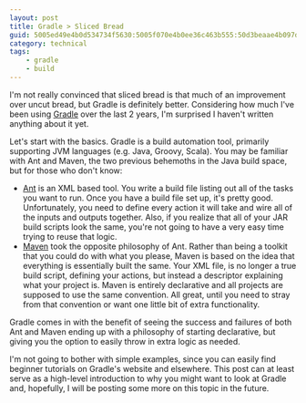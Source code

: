 ```yaml
---
layout: post
title: Gradle > Sliced Bread
guid: 5005ed49e4b0d534734f5630:5005f070e4b0ee36c463b555:50d3beaae4b097d6748a8a00
category: technical
tags:
    - gradle
    - build
---
```

I'm not really convinced that sliced bread is that much of an improvement over uncut bread, but Gradle is definitely better. Considering how much I've been using [Gradle](http://gradle.org) over the last 2 years, I'm surprised I haven't written anything about it yet.

Let's start with the basics. Gradle is a build automation tool, primarily supporting JVM languages (e.g. Java, Groovy, Scala). You may be familiar with Ant and Maven, the two previous behemoths in the Java build space, but for those who don't know:

* [Ant](http://ant.apache.org/) is an XML based tool. You write a build file listing out all of the tasks you want to run. Once you have a build file set up, it's pretty good. Unfortunately, you need to define every action it will take and wire all of the inputs and outputs together. Also, if you realize that all of your JAR build scripts look the same, you're not going to have a very easy time trying to reuse that logic.
* [Maven](http://maven.apache.org/) took the opposite philosophy of Ant. Rather than being a toolkit that you could do with what you please, Maven is based on the idea that everything is essentially built the same. Your XML file, is no longer a true build script, defining your actions, but instead a descriptor explaining what your project is. Maven is entirely declarative and all projects are supposed to use the same convention. All great, until you need to stray from that convention or want one little bit of extra functionality.

Gradle comes in with the benefit of seeing the success and failures of both Ant and Maven ending up with a philosophy of starting declarative, but giving you the option to easily throw in extra logic as needed.

I'm not going to bother with simple examples, since you can easily find beginner tutorials on Gradle's website and elsewhere. This post can at least serve as a high-level introduction to why you might want to look at Gradle and, hopefully, I will be posting some more on this topic in the future.
